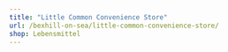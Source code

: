 ```yaml
---
title: "Little Common Convenience Store"
url: /bexhill-on-sea/little-common-convenience-store/
shop: Lebensmittel
---
```

